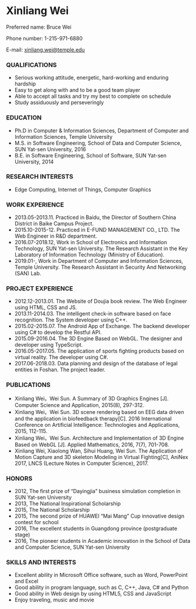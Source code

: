 # Xinliang Wei

Preferred name: Bruce Wei

Phone number: 1-215-971-6880

E-mail: xinliang.wei@temple.edu

### QUALIFICATIONS

- Serious working attitude, energetic, hard-working and enduring hardship
- Easy to get along with and to be a good team player
- Able to accept all tasks and try my best to complete on schedule
- Study assiduously and perseveringly

### EDUCATION

- Ph.D in Computer & Information Sciences, Department of Computer and Information Sciences, Temple University
- M.S. in Software Engineering, School of Data and Computer Science, SUN Yat-sen University, 2016
- B.E. in Software Engineering, School of Software, SUN Yat-sen University, 2014

### RESEARCH INTERESTS

- Edge Computing, Internet of Things, Computer Graphics

### WORK EXPERIENCE

- 2013.05-2013.11. Practiced in Baidu, the Director of Southern China District in Baike Campus Project.
- 2015.10-2015-12. Practiced in E-FUND MANAGEMENT CO., LTD. The Web Engineer in R&D department.
- 2016.07-2018.12, Work in School of Electronics and Information Technology, SUN Yat-sen University. The Research Assistant in the Key Laboratory of Information Technology (Ministry of Education).
- 2019.01-, Work in Department of Computer and Information Sciences, Temple University. The Research Assistant in Security And Networking (SAN) Lab.

### PROJECT EXPERIENCE

- 2012.12-2013.01. The Website of Doujia book review. The Web Engineer using HTML, CSS and JS.
- 2013.11-2014.03. The intelligent check-in software based on face recognition. The System developer using C++.
- 2015.02-2015.07. The Android App of Exchange. The backend developer using C# to develop the Restful API.
- 2015.09-2016.04. The 3D Engine Based on WebGL. The designer and developer using TypeScript.
- 2016.05-2017.05. The application of sports fighting products based on virtual reality. The developer using C#.
- 2017.06-2018.03. Data planning and design of the database of legal entities in Foshan. The project leader.

### PUBLICATIONS

- Xinliang Wei，Wei Sun. A Summary of 3D Graphics Engines [J]. Computer Science and Application, 2015(8), 297-312.
- Xinliang Wei，Wei Sun. 3D scene rendering based on EEG data driven and the application in biofeedback therapy[C]. 2016 International Conference on Artificial Intelligence: Technologies and Applications, 2015, 112-115.
- Xinliang Wei，Wei Sun. Architecture and Implementation of 3D Engine Based on WebGL [J]. Applied Mathematics, 2016, 7(7), 701-708.
- Xinliang Wei, Xiaolong Wan, Sihui Huang, Wei Sun. The Application of Motion Capture and 3D skeleton Modeling in Virtual Fighting[C], AniNex 2017, LNCS (Lecture Notes in Computer Science), 2017.

### HONORS

- 2012, The first prize of “Dayingjia” business simulation completion in SUN Yat-sen University
- 2013, The National Inspirational Scholarship
- 2015, The National Scholarship
- 2015, The second prize of HUAWEI “Mai Mang” Cup innovative design contest for school
- 2016, The excellent students in Guangdong province (postgraduate stage)
- 2016, The pioneer students in Academic innovation in the School of Data and Computer Science, SUN Yat-sen University

### SKILLS AND INTERESTS
- Excellent ability in Microsoft Office software, such as Word, PowerPoint and Excel
- Good ability in program language, such as C, C++, Java, C# and Python
- Good ability in Web design by using HTML5, CSS and JavaScript
- Enjoy traveling, music and movie

